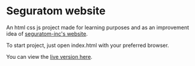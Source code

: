 # Seguratom website

An html css js project made for learning purposes and as an improvement idea of [seguratom-inc's website](https://www.seguratom-inc.com/).

To start project, just open index.html with your preferred browser.

You can view the [live version here](https://jorgeyza.github.io/seguratom-web-page/).

